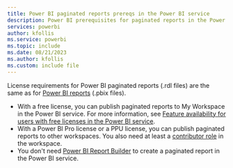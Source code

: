 ```yaml
---
title: Power BI paginated reports prereqs in the Power BI service
description: Power BI prerequisites for paginated reports in the Power BI service
services: powerbi
author: kfollis
ms.service: powerbi
ms.topic: include
ms.date: 08/21/2023
ms.author: kfollis
ms.custom: include file
---
```


License requirements for Power BI paginated reports (.rdl files) are the same as for [Power BI reports](../fundamentals/service-features-license-type.md) (.pbix files).

- With a free license, you can publish paginated reports to My Workspace in the Power BI service. For more information, see [Feature availability for users with free licenses in the Power BI service](../consumer/end-user-features.md#licenses).
- With a Power BI Pro license or a PPU license, you can publish paginated reports to other workspaces. You also need at least a [contributor role](../collaborate-share/service-roles-new-workspaces.md#workspace-roles) in the workspace.
- You don't need [Power BI Report Builder](../paginated-reports/report-builder-power-bi.md) to create a paginated report in the Power BI service.

